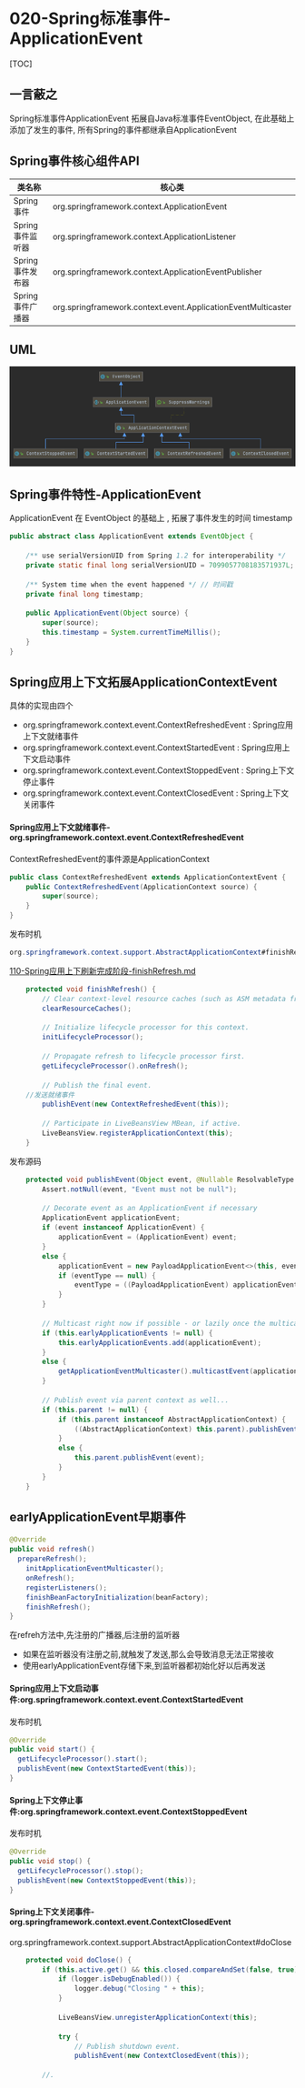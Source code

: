 # 020-Spring标准事件-ApplicationEvent

[TOC]

## 一言蔽之

Spring标准事件ApplicationEvent 拓展自Java标准事件EventObject, 在此基础上添加了发生的事件, 所有Spring的事件都继承自ApplicationEvent 

## Spring事件核心组件API

| 类名称           | 核心类                                                       |
| ---------------- | ------------------------------------------------------------ |
| Spring事件       | org.springframework.context.ApplicationEvent                 |
| Spring事件监听器 | org.springframework.context.ApplicationListener              |
| Spring事件发布器 | org.springframework.context.ApplicationEventPublisher        |
| Spring事件广播器 | org.springframework.context.event.ApplicationEventMulticaster |

## UML

![image-20210107181245453](../../assets/image-20210107181245453.png)

## Spring事件特性-ApplicationEvent

ApplicationEvent 在 EventObject 的基础上 , 拓展了事件发生的时间 timestamp

```java
public abstract class ApplicationEvent extends EventObject {

	/** use serialVersionUID from Spring 1.2 for interoperability */
	private static final long serialVersionUID = 7099057708183571937L;

	/** System time when the event happened */ // 时间戳
	private final long timestamp;

	public ApplicationEvent(Object source) {
		super(source);
		this.timestamp = System.currentTimeMillis();
	}
}

```

## Spring应用上下文拓展ApplicationContextEvent

具体的实现由四个

- org.springframework.context.event.ContextRefreshedEvent : Spring应用上下文就绪事件
- org.springframework.context.event.ContextStartedEvent : Spring应用上下文启动事件
- org.springframework.context.event.ContextStoppedEvent :  Spring上下文停止事件
- org.springframework.context.event.ContextClosedEvent :  Spring上下文关闭事件

#### Spring应用上下文就绪事件-org.springframework.context.event.ContextRefreshedEvent

ContextRefreshedEvent的事件源是ApplicationContext

```java
public class ContextRefreshedEvent extends ApplicationContextEvent {
	public ContextRefreshedEvent(ApplicationContext source) {
		super(source);
	}
}
```

发布时机

```java
org.springframework.context.support.AbstractApplicationContext#finishRefresh
```

 [110-Spring应用上下刷新完成阶段-finishRefresh.md](../019-Spring应用上下文生命周期/110-Spring应用上下刷新完成阶段-finishRefresh.md) 

```java
	protected void finishRefresh() {
		// Clear context-level resource caches (such as ASM metadata from scanning).
		clearResourceCaches();

		// Initialize lifecycle processor for this context.
		initLifecycleProcessor();

		// Propagate refresh to lifecycle processor first.
		getLifecycleProcessor().onRefresh();

		// Publish the final event.
    //发送就绪事件
		publishEvent(new ContextRefreshedEvent(this));

		// Participate in LiveBeansView MBean, if active.
		LiveBeansView.registerApplicationContext(this);
	}

```

发布源码

```java
	protected void publishEvent(Object event, @Nullable ResolvableType eventType) {
		Assert.notNull(event, "Event must not be null");

		// Decorate event as an ApplicationEvent if necessary
		ApplicationEvent applicationEvent;
		if (event instanceof ApplicationEvent) {
			applicationEvent = (ApplicationEvent) event;
		}
		else {
			applicationEvent = new PayloadApplicationEvent<>(this, event);
			if (eventType == null) {
				eventType = ((PayloadApplicationEvent) applicationEvent).getResolvableType();
			}
		}

		// Multicast right now if possible - or lazily once the multicaster is initialized
		if (this.earlyApplicationEvents != null) {
			this.earlyApplicationEvents.add(applicationEvent);
		}
		else {
			getApplicationEventMulticaster().multicastEvent(applicationEvent, eventType);
		}

		// Publish event via parent context as well...
		if (this.parent != null) {
			if (this.parent instanceof AbstractApplicationContext) {
				((AbstractApplicationContext) this.parent).publishEvent(event, eventType);
			}
			else {
				this.parent.publishEvent(event);
			}
		}
	}
```

## earlyApplicationEvent早期事件

```java
@Override
public void refresh() 
  prepareRefresh();
	initApplicationEventMulticaster();
	onRefresh();
	registerListeners();
	finishBeanFactoryInitialization(beanFactory);
	finishRefresh();
}

```

在refreh方法中,先注册的广播器,后注册的监听器

- 如果在监听器没有注册之前,就触发了发送,那么会导致消息无法正常接收
- 使用earlyApplicationEvent存储下来,到监听器都初始化好以后再发送

#### Spring应用上下文启动事件:org.springframework.context.event.ContextStartedEvent

发布时机

```java
@Override
public void start() {
  getLifecycleProcessor().start();
  publishEvent(new ContextStartedEvent(this));
}
```

#### Spring上下文停止事件:org.springframework.context.event.ContextStoppedEvent

发布时机

```java
@Override
public void stop() {
  getLifecycleProcessor().stop();
  publishEvent(new ContextStoppedEvent(this));
}
```

#### Spring上下文关闭事件-org.springframework.context.event.ContextClosedEvent 

org.springframework.context.support.AbstractApplicationContext#doClose

```java
	protected void doClose() {
		if (this.active.get() && this.closed.compareAndSet(false, true)) {
			if (logger.isDebugEnabled()) {
				logger.debug("Closing " + this);
			}

			LiveBeansView.unregisterApplicationContext(this);

			try {
				// Publish shutdown event.
				publishEvent(new ContextClosedEvent(this));
        
        //.
```


